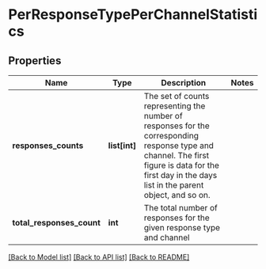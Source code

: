 # PerResponseTypePerChannelStatistics

## Properties
Name | Type | Description | Notes
------------ | ------------- | ------------- | -------------
**responses_counts** | **list[int]** | The set of counts representing the number of responses for the corresponding response type and channel.  The first figure is data for the first day in the days list in the parent object, and so on. | 
**total_responses_count** | **int** | The total number of responses for the given response type and channel | 

[[Back to Model list]](../README.md#documentation-for-models) [[Back to API list]](../README.md#documentation-for-api-endpoints) [[Back to README]](../README.md)


